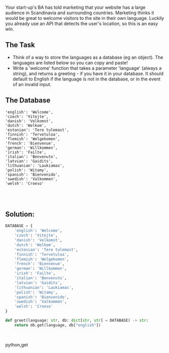Your start-up's BA has told marketing that your website has a large audience in Scandinavia and surrounding countries. Marketing thinks it would be great to welcome visitors to the site in their own language. Luckily you already use an API that detects the user's location, so this is an easy win.

## The Task
- Think of a way to store the languages as a database (eg an object). The languages are listed below so you can copy and paste!
- Write a 'welcome' function that takes a parameter 'language' (always a string), and returns a greeting - if you have it in your database. It should default to English if the language is not in the database, or in the event of an invalid input.

## The Database

```
'english': 'Welcome',
'czech': 'Vitejte',
'danish': 'Velkomst',
'dutch': 'Welkom',
'estonian': 'Tere tulemast',
'finnish': 'Tervetuloa',
'flemish': 'Welgekomen',
'french': 'Bienvenue',
'german': 'Willkommen',
'irish': 'Failte',
'italian': 'Benvenuto',
'latvian': 'Gaidits',
'lithuanian': 'Laukiamas',
'polish': 'Witamy',
'spanish': 'Bienvenido',
'swedish': 'Valkommen',
'welsh': 'Croeso'
```

<br><br>

## Solution:
```py
DATABASE = {
    'english': 'Welcome',
    'czech': 'Vitejte',
    'danish': 'Velkomst',
    'dutch': 'Welkom',
    'estonian': 'Tere tulemast',
    'finnish': 'Tervetuloa',
    'flemish': 'Welgekomen',
    'french': 'Bienvenue',
    'german': 'Willkommen',
    'irish': 'Failte',
    'italian': 'Benvenuto',
    'latvian': 'Gaidits',
    'lithuanian': 'Laukiamas',
    'polish': 'Witamy',
    'spanish': 'Bienvenido',
    'swedish': 'Valkommen',
    'welsh': 'Croeso'
}

def greet(language: str, db: dict[str, str] = DATABASE) -> str:
    return db.get(language, db["english"])
```


<br>

<tag>python,get<tag>
